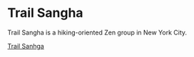# Trail Sangha

Trail Sangha is a hiking-oriented Zen group in New York City.

[Trail Sanhga](https://www.trailsangha.com)

